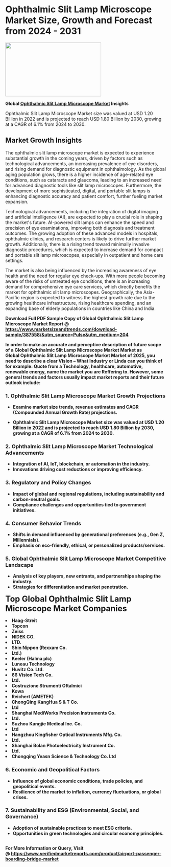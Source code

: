 <H1>Ophthalmic Slit Lamp Microscope Market Size, Growth and Forecast from 2024 - 2031</H1><img class="aligncenter size-medium wp-image-584254" src="https://thirdeyenews.in/wp-content/uploads/2024/09/Global-Market-Research-300x168.jpeg" alt="" width="300" height="168" /><p><strong>Global&nbsp;<a href="https://www.marketsizeandtrends.com/download-sample/387558/&amp;utm_source=Pulse&amp;utm_medium=204">Ophthalmic Slit Lamp Microscope Market</a> Insights</strong></p><p>Ophthalmic Slit Lamp Microscope Market size was valued at USD 1.20 Billion in 2022 and is projected to reach USD 1.80 Billion by 2030, growing at a CAGR of 6.1% from 2024 to 2030.</p><p><h2>Market Growth Insights</h2> <p>The ophthalmic slit lamp microscope market is expected to experience substantial growth in the coming years, driven by factors such as technological advancements, an increasing prevalence of eye disorders, and rising demand for diagnostic equipment in ophthalmology. As the global aging population grows, there is a higher incidence of age-related eye conditions, such as cataracts and glaucoma, leading to an increased need for advanced diagnostic tools like slit lamp microscopes. Furthermore, the development of more sophisticated, digital, and portable slit lamps is enhancing diagnostic accuracy and patient comfort, further fueling market expansion.</p> <p><strong></strong></p> <p>Technological advancements, including the integration of digital imaging and artificial intelligence (AI), are expected to play a crucial role in shaping the market's future. AI-powered slit lamps can enhance the speed and precision of eye examinations, improving both diagnosis and treatment outcomes. The growing adoption of these advanced models in hospitals, ophthalmic clinics, and research centers is likely to drive further market growth. Additionally, there is a rising trend toward minimally invasive diagnostic procedures, which is expected to increase demand for compact and portable slit lamp microscopes, especially in outpatient and home care settings.</p> <p>The market is also being influenced by the increasing awareness of eye health and the need for regular eye check-ups. With more people becoming aware of the risks of untreated eye conditions, there is an increasing demand for comprehensive eye care services, which directly benefits the market for ophthalmic slit lamp microscopes. Geographically, the Asia-Pacific region is expected to witness the highest growth rate due to the growing healthcare infrastructure, rising healthcare spending, and an expanding base of elderly populations in countries like China and India.</p> <p><strong></p><p><span class=""><strong>Download Full PDF Sample Copy of Global Ophthalmic Slit Lamp Microscope Market Report</strong> @ <a href="https://www.marketsizeandtrends.com/download-sample/387558/&amp;utm_source=Pulse&amp;utm_medium=204" target="_blank">https://www.marketsizeandtrends.com/download-sample/387558/&amp;utm_source=Pulse&amp;utm_medium=204</a></span></p><p>In order to make an accurate and perceptive description of future scope of a Global&nbsp;Ophthalmic Slit Lamp Microscope Market Market as Global&nbsp;Ophthalmic Slit Lamp Microscope Market Market of 2025, you need to describe a clear Vision &ndash; What Industry or Linda can you think of for example: Quote from a Technology, healthcare, automotive, renewable energy, name the market you are Reffering to. However, some general trends and factors usually impact market reports and their future outlook include:</p><h3>1.&nbsp;<strong>Ophthalmic Slit Lamp Microscope Market Growth Projections</strong></h3><ul><li>Examine market size trends, revenue estimates and CAGR (Compounded Annual Growth Rate) projections.</li><li><p>Ophthalmic Slit Lamp Microscope Market size was valued at USD 1.20 Billion in 2022 and is projected to reach USD 1.80 Billion by 2030, growing at a CAGR of 6.1% from 2024 to 2030.</p></li></ul><h3>2.&nbsp;<strong>Ophthalmic Slit Lamp Microscope Market Technological Advancements</strong></h3><ul><li>Integration of AI, IoT, blockchain, or automation in the industry.</li><li>Innovations driving cost reductions or improving efficiency.</li></ul><h3>3.&nbsp;<strong>Regulatory and Policy Changes</strong></h3><ul><li>Impact of global and regional regulations, including sustainability and carbon-neutral goals.</li><li>Compliance challenges and opportunities tied to government initiatives.</li></ul><h3>4.&nbsp;<strong>Consumer Behavior Trends</strong></h3><ul><li>Shifts in demand influenced by generational preferences (e.g., Gen Z, Millennials).</li><li>Emphasis on eco-friendly, ethical, or personalized products/services.</li></ul><h3>5.&nbsp;<strong>Global Ophthalmic Slit Lamp Microscope Market Competitive Landscape</strong></h3><ul><li>Analysis of key players, new entrants, and partnerships shaping the industry.</li><li>Strategies for differentiation and market penetration.</li></ul><p data-pm-slice="1 1 []"><span style="color: inherit; font-family: inherit; font-size: 25px;">Top Global Ophthalmic Slit Lamp Microscope Market Companies</span></p><div class="" data-test-id=""><p><li>Haag-Streit</li><li> Topcon</li><li> Zeiss</li><li> NIDEK CO.</li><li>LTD.</li><li> Shin Nippon (Rexxam Co.</li><li> Ltd.)</li><li> Keeler (Halma plc)</li><li> Luneau Technology</li><li> Huvitz Co. Ltd.</li><li> 66 Vision Tech Co.</li><li> Ltd.</li><li> Costruzione Strumenti Oftalmici</li><li> Kowa</li><li> Reichert (AMETEK)</li><li> ChongQing KangHua S & T Co.</li><li> Ltd</li><li> Shanghai MediWorks Precision Instruments Co.</li><li> Ltd.</li><li> Suzhou Kangjie Medical Inc. Co.</li><li>Ltd</li><li> Hangzhou Kingfisher Optical Instruments Mfg. Co.</li><li> Ltd.</li><li> Shanghai Bolan Photoelectricity Instrument Co.</li><li>Ltd.</li><li> Chongqing Yeasn Science & Technology Co. Ltd</li></p></div><h3>6.&nbsp;<strong>Economic and Geopolitical Factors</strong></h3><ul><li>Influence of global economic conditions, trade policies, and geopolitical events.</li><li>Resilience of the market to inflation, currency fluctuations, or global crises.</li></ul><h3>7.&nbsp;<strong>Sustainability and ESG (Environmental, Social, and Governance)</strong></h3><ul><li>Adoption of sustainable practices to meet ESG criteria.</li><li>Opportunities in green technologies and circular economy principles.</li></ul><h2><strong style="font-size: 14px;">For More Information or Query, Visit @&nbsp;</strong><a style="background-color: #ffffff; font-size: 14px;" href="https://www.marketsizeandtrends.com/report/ophthalmic-slit-lamp-microscope-market/" target="_blank">https://www.verifiedmarketreports.com/product/airport-passenger-boarding-bridge-market</a></h2>
